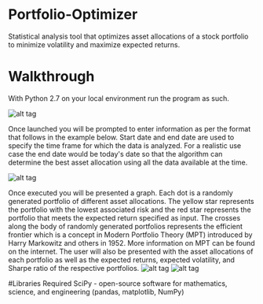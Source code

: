 # Portfolio-Optimizer
Statistical analysis tool that optimizes asset allocations of a stock portfolio to minimize volatility and maximize expected returns.
# Walkthrough
With Python 2.7 on your local environment run the program as such.

![alt tag](https://raw.githubusercontent.com/nav97/Portfolio-Optimizer/master/Screenshots/Capture1.PNG)

Once launched you will be prompted to enter information as per the format that follows in the example below. Start date and end date are used to specify the time frame for which the data is analyzed. For a realistic use case the end date would be today's date so that the algorithm can determine the best asset allocation using all the data available at the time.

![alt tag](https://raw.githubusercontent.com/nav97/Portfolio-Optimizer/master/Screenshots/Capture2.PNG)

Once executed you will be presented a graph. Each dot is a randomly generated portfolio of different asset allocations. The yellow star represents the portfolio with the lowest associated risk and the red star represents the portfolio that meets the expected return specified as input. The crosses along the body of randomly generated portfolios represents the efficient frontier which is a concept in Modern Portfolio Theory (MPT) introduced by Harry Markowitz and others in 1952. More information on MPT can be found on the internet. The user will also be presented with the asset allocations of each portfolio as well as the expected returns, expected volatility, and Sharpe ratio of the respective portfolios.
![alt tag](https://raw.githubusercontent.com/nav97/Portfolio-Optimizer/master/Screenshots/Capture3.PNG)
![alt tag](https://raw.githubusercontent.com/nav97/Portfolio-Optimizer/master/Screenshots/Capture4.PNG)

#Libraries Required
SciPy - open-source software for mathematics, science, and engineering (pandas, matplotlib, NumPy)
